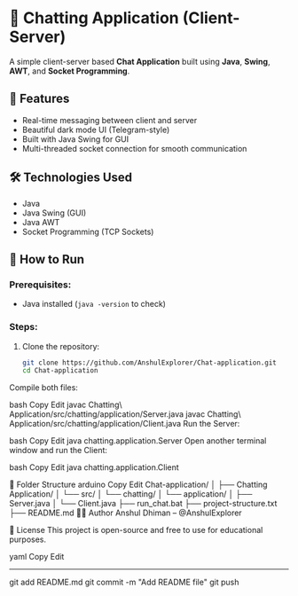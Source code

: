 # 💬 Chatting Application (Client-Server)

A simple client-server based **Chat Application** built using **Java**, **Swing**, **AWT**, and **Socket Programming**.

## 📌 Features

- Real-time messaging between client and server
- Beautiful dark mode UI (Telegram-style)
- Built with Java Swing for GUI
- Multi-threaded socket connection for smooth communication

## 🛠️ Technologies Used

- Java
- Java Swing (GUI)
- Java AWT
- Socket Programming (TCP Sockets)

## 🚀 How to Run

### Prerequisites:
- Java installed (`java -version` to check)

### Steps:

1. Clone the repository:
   ```bash
   git clone https://github.com/AnshulExplorer/Chat-application.git
   cd Chat-application
Compile both files:

bash
Copy
Edit
javac Chatting\ Application/src/chatting/application/Server.java
javac Chatting\ Application/src/chatting/application/Client.java
Run the Server:

bash
Copy
Edit
java chatting.application.Server
Open another terminal window and run the Client:

bash
Copy
Edit
java chatting.application.Client

📁 Folder Structure
arduino
Copy
Edit
Chat-application/
│
├── Chatting Application/
│   └── src/
│       └── chatting/
│           └── application/
│               ├── Server.java
│               └── Client.java
├── run_chat.bat
├── project-structure.txt
├── README.md
🙋‍♂️ Author
Anshul Dhiman – @AnshulExplorer

📜 License
This project is open-source and free to use for educational purposes.

yaml
Copy
Edit

---
git add README.md
git commit -m "Add README file"
git push
